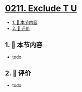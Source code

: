 # [0211. Exclude T U](https://github.com/tnotesjs/TNotes.typescript/tree/main/notes/0211.%20Exclude%20T%20U)

<!-- region:toc -->

- [1. 🎯 本节内容](#1--本节内容)
- [2. 🫧 评价](#2--评价)

<!-- endregion:toc -->

## 1. 🎯 本节内容

- todo

## 2. 🫧 评价

- todo
